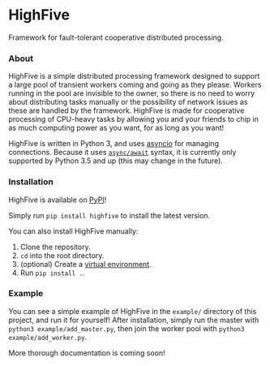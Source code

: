 HighFive
========
Framework for fault-tolerant cooperative distributed processing.

### About

HighFive is a simple distributed processing framework designed to support a
large pool of transient workers coming and going as they please. Workers
running in the pool are invisible to the owner, so there is no need to worry
about distributing tasks manually or the possibility of network issues as
these are handled by the framework. HighFive is made for cooperative
processing of CPU-heavy tasks by allowing you and your friends to chip in as
much computing power as you want, for as long as you want!

HighFive is written in Python 3, and uses
[asyncio](https://docs.python.org/3/library/asyncio.html) for managing
connections. Because it uses
[`async/await`](https://www.python.org/dev/peps/pep-0492/) syntax, it is
currently only supported by Python 3.5 and up (this may change in the future).

### Installation

HighFive is available on [PyPI](https://testpypi.python.org/pypi/highfive)!

Simply run `pip install highfive` to install the latest version.

You can also install HighFive manually:

1. Clone the repository.
2. `cd` into the root directory.
3. (optional) Create a
[virtual environment](http://docs.python-guide.org/en/latest/dev/virtualenvs/).
4. Run `pip install .`.

### Example

You can see a simple example of HighFive in the `example/` directory of this
project, and run it for yourself! After installation, simply run the master
with `python3 example/add_master.py`, then join the worker pool with `python3
example/add_worker.py`.

More thorough documentation is coming soon!


